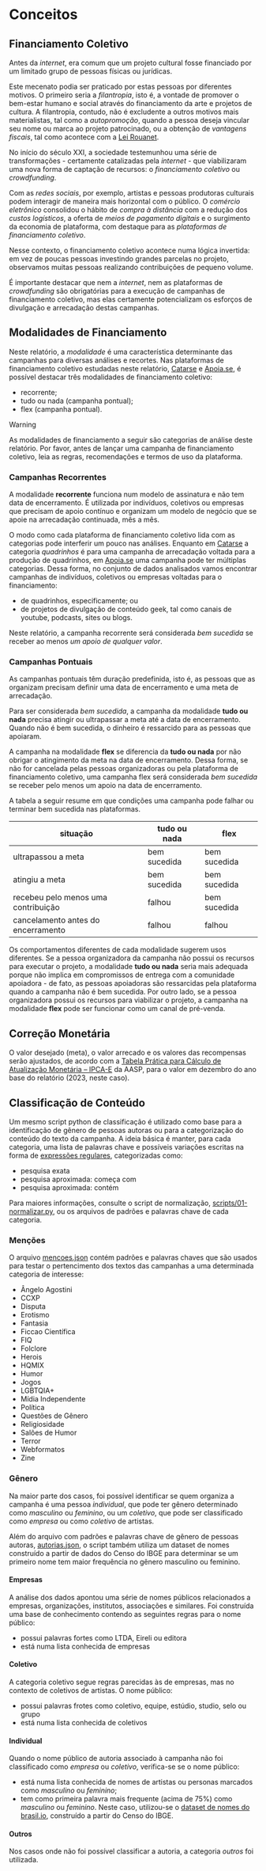 # Conceitos

## Financiamento Coletivo

Antes da _internet_, era comum que um projeto cultural fosse financiado
por um limitado grupo de pessoas físicas ou jurídicas.

Este mecenato podia ser praticado por estas pessoas por diferentes motivos.
O primeiro seria a _filantropia_, isto é, a vontade de promover o bem-estar
humano e social através do financiamento da arte e projetos de cultura.
A filantropia, contudo, não é excludente a outros motivos mais materialistas,
tal como a _autopromoção_, quando a pessoa deseja vincular seu nome ou marca
ao projeto patrocinado, ou a obtenção de _vantagens fiscais_,
tal como acontece com a [Lei Rouanet](https://www.gov.br/secom/pt-br/fatos/brasil-contra-fake/noticias/2023/3/o-que-voce-precisa-saber-sobre-a-lei-rouanet).

No início do século XXI, a sociedade testemunhou uma série
de transformações - certamente catalizadas pela _internet_ - que viabilizaram
uma nova forma de captação de recursos: o _financiamento coletivo_
ou _crowdfunding_.

Com as _redes sociais_, por exemplo, artistas e pessoas produtoras culturais
podem interagir de maneira mais horizontal com o público. O _comércio eletrônico_
consolidou o hábito de _compra à distância_ com a redução dos _custos logísticos_,
a oferta de _meios de pagamento digitais_ e o surgimento da economia de plataforma,
com destaque para as _plataformas de financiamento coletivo_.

Nesse contexto, o financiamento coletivo acontece numa lógica invertida: em vez
de poucas pessoas investindo grandes parcelas no projeto, observamos muitas pessoas
realizando contribuições de pequeno volume.

É importante destacar que nem a _internet_, nem as plataformas de _crowdfunding_
são obrigatórias para a execução de campanhas de financiamento coletivo, mas
elas certamente potencializam os esforços de divulgação e arrecadação destas
campanhas.

## Modalidades de Financiamento

Neste relatório, a _modalidade_ é uma característica determinante das campanhas
para diversas análises e recortes. Nas plataformas de financiamento coletivo
estudadas neste relatório, [Catarse](https://www.catarse.me/)
e [Apoia.se](https://apoia.se/), é possível destacar três modalidades
de financiamento coletivo:

- recorrente;
- tudo ou nada (campanha pontual);
- flex (campanha pontual).

> [!WARNING] 
> As modalidades de financiamento a seguir são categorias de análise deste relatório.
> Por favor, antes de lançar uma campanha de financiamento coletivo, leia as regras,
> recomendações e termos de uso da plataforma.

### Campanhas Recorrentes

A modalidade **recorrente** funciona num modelo de assinatura e não tem data
de encerramento. É utilizada por indivíduos, coletivos ou empresas que precisam
de apoio contínuo e organizam um modelo de negócio que se apoie na arrecadação
continuada, mês a mês.

O modo como cada plataforma de financiamento coletivo lida com as categorias pode
interferir um pouco nas análises. Enquanto em [Catarse](https://www.catarse.me/)
a categoria _quadrinhos_ é para uma campanha de arrecadação voltada para a
produção de quadrinhos, em [Apoia.se](https://apoia.se/) uma campanha pode ter
múltiplas categorias. Dessa forma, no conjunto de dados analisados vamos encontrar
campanhas de indivíduos, coletivos ou empresas voltadas para o financiamento:

- de quadrinhos, especificamente; ou
- de projetos de divulgação de conteúdo geek, tal como canais de youtube, podcasts,
sites ou blogs.

Neste relatório, a campanha recorrente será considerada _bem sucedida_ se receber
ao menos _um apoio de qualquer valor_.

### Campanhas Pontuais

As campanhas pontuais têm duração predefinida, isto é, as pessoas que as organizam
precisam definir uma data de encerramento e uma meta de arrecadação.

Para ser considerada _bem sucedida_, a campanha da modalidade **tudo ou nada**
precisa atingir ou ultrapassar a meta até a data de encerramento. Quando não é
bem sucedida, o dinheiro é ressarcido para as pessoas que apoiaram.

A campanha na modalidade **flex** se diferencia da **tudo ou nada** por não
obrigar o atingimento da meta na data de encerramento. Dessa forma, se não for
cancelada pelas pessoas organizadoras ou pela plataforma de financiamento coletivo,
uma campanha flex será considerada _bem sucedida_ se receber pelo menos um apoio
na data de encerramento.

A tabela a seguir resume em que condições uma campanha pode falhar ou terminar
bem sucedida nas plataformas.

| situação                             | tudo ou nada | flex          |
|--------------------------------------|--------------|---------------|
| ultrapassou a meta                   | bem sucedida | bem sucedida  |
| atingiu a meta                       | bem sucedida | bem sucedida  |
| recebeu pelo menos uma contribuição  | falhou       | bem sucedida  |
| cancelamento antes do encerramento   | falhou       | falhou        |

Os comportamentos diferentes de cada modalidade sugerem usos diferentes. Se a pessoa
organizadora da campanha não possui os recursos para executar o projeto, a modalidade
**tudo ou nada** seria mais adequada porque não implica em compromissos de entrega
com a comunidade apoiadora - de fato, as pessoas apoiadoras são ressarcidas pela
plataforma quando a campanha não é bem sucedida. Por outro lado, se a pessoa
organizadora possui os recursos para viabilizar o projeto, a campanha na modalidade
**flex** pode ser funcionar como um canal de pré-venda.

## Correção Monetária

O valor desejado (meta), o valor arrecado e os valores das recompensas serão ajustados,
de acordo com a [Tabela Prática para Cálculo de Atualização Monetária – IPCA-E](https://www.aasp.org.br/suporte-profissional/indices-economicos/indices-judiciais/tabela-pratica-para-calculo-de-atualizacao-monetaria-ipca-e/)
da AASP, para o valor em dezembro do ano base do relatório (2023, neste caso).

## Classificação de Conteúdo

Um mesmo script python de classificação é utilizado como base para a identificação de gênero
de pessoas autoras ou para a categorização do conteúdo do texto da campanha. A ideia básica
é manter, para cada categoria, uma lista de palavras chave e possíveis variações escritas
na forma de [expressões regulares](https://pt.wikipedia.org/wiki/Express%C3%A3o_regular),
categorizadas como:

- pesquisa exata
- pesquisa aproximada: começa com
- pesquisa aproximada: contém

Para maiores informações, consulte o script de normalização,
[scripts/01-normalizar.py](../../scripts/02-normalizacao/01-normalizar.py), ou os arquivos
de padrões e palavras chave de cada categoria.

### Menções

O arquivo [mencoes.json](../../scripts/02-normalizacao/mencoes.json) contém padrões
e palavras chaves que são usados para testar o pertencimento dos textos das campanhas
a uma determinada categoria de interesse:
- Ângelo Agostini
- CCXP
- Disputa
- Erotismo
- Fantasia
- Ficcao Científica
- FIQ
- Folclore
- Herois
- HQMIX
- Humor
- Jogos
- LGBTQIA+
- Mídia Independente
- Política
- Questões de Gênero
- Religiosidade
- Salões de Humor
- Terror
- Webformatos
- Zine

### Gênero

Na maior parte dos casos, foi possível identificar se quem organiza a campanha é uma
pessoa _individual_, que pode ter gênero determinado como _masculino_ ou _feminino_,
ou um _coletivo_, que pode ser classificado como _empresa_ ou como _coletivo_ de artistas.

Além do arquivo com padrões e palavras chave de gênero de pessoas autoras,
[autorias.json](../../scripts/02-normalizacao/autorias.json), o script também utiliza
um dataset de nomes construído a partir de dados do Censo do IBGE para determinar se
um primeiro nome tem maior frequência no gênero masculino ou feminino.

#### Empresas

A análise dos dados apontou uma série de nomes públicos relacionados a empresas,
organizações, institutos, associações e similares. Foi construída uma base de
conhecimento contendo as seguintes regras para o nome público:
- possui palavras fortes como LTDA, Eireli ou editora
- está numa lista conhecida de empresas

#### Coletivo

A categoria coletivo segue regras parecidas às de empresas, mas no contexto
de coletivos de artistas. O nome público:
- possui palavras frotes como coletivo, equipe, estúdio, studio, selo ou grupo
- está numa lista conhecida de coletivos

#### Individual

Quando o nome público de autoria associado à campanha não foi classificado
como _empresa_ ou _coletivo_, verifica-se se o nome público:
- está numa lista conhecida de nomes de artistas ou personas marcados como
_masculino_ ou _feminino_;
- tem como primeira palavra mais frequente (acima de 75%) como
_masculino_ ou _feminino_. Neste caso, utilizou-se o
[dataset de nomes do brasil.io](https://brasil.io/dataset/genero-nomes/nomes/),
construído a partir do Censo do IBGE.

#### Outros

Nos casos onde não foi possível classificar a autoria, a categoria _outros_
foi utilizada.
